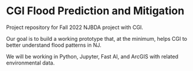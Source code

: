 # CGI Flood Prediction and Mitigation

Project repository for Fall 2022 NJBDA project with CGI.

Our goal is to build a working prototype that, at the minimum, helps CGI to better understand flood patterns in NJ.

We will be working in Python, Jupyter, Fast AI, and ArcGIS with related environmental data.